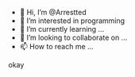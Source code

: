 - 👋 Hi, I’m @Arrestted
- 👀 I’m interested in programming 
- 🌱 I’m currently learning ...
- 💞️ I’m looking to collaborate on ...
- 📫 How to reach me ...

<!---
vooidz/vooidz is a ✨ special ✨ repository because its `README.md` (this file) appears on your GitHub profile.
You can click the Preview link to take a look at your changes.
--->
okay


